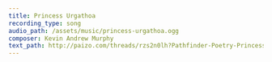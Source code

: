 ```yaml
---
title: Princess Urgathoa
recording_type: song
audio_path: /assets/music/princess-urgathoa.ogg
composer: Kevin Andrew Murphy
text_path: http://paizo.com/threads/rzs2n0lh?Pathfinder-Poetry-Princess-Urgathoa
---
```

